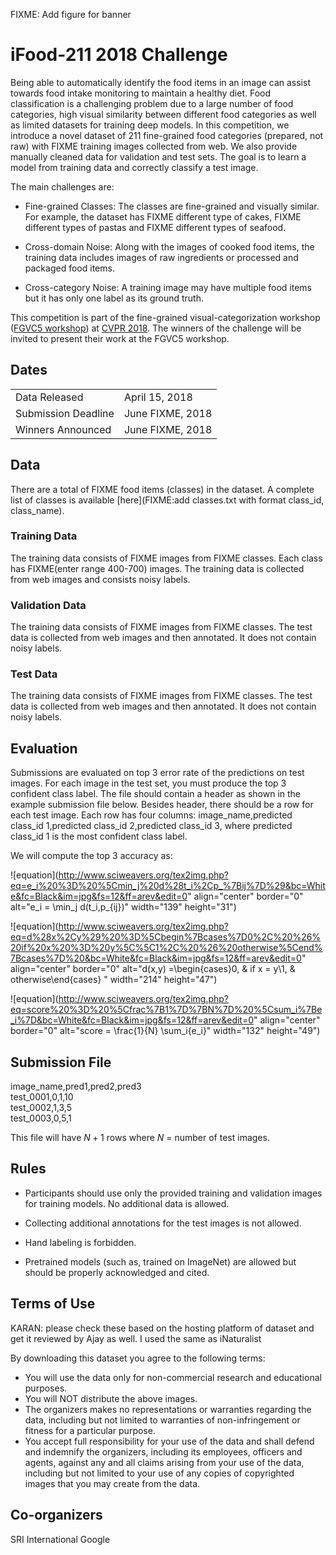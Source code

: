 FIXME: Add figure for banner

# iFood-211 2018 Challenge
Being able to automatically identify the food items in an image can assist towards food intake monitoring to maintain a healthy diet. Food classification is a challenging problem due to a large number of food categories, high visual similarity between different food categories as well as limited datasets for training deep models. In this competition, we introduce a novel dataset of 211 fine-grained food categories (prepared, not raw) with FIXME training images collected from web. We also provide manually cleaned data for validation and test sets. The goal is to learn a model from training data and correctly classify a test image.

The main challenges are:

* Fine-grained Classes: The classes are fine-grained and visually similar. For example, the dataset has FIXME different type of cakes, FIXME different types of pastas and FIXME different types of seafood.

* Cross-domain Noise: Along with the images of cooked food items,
the training data includes images of raw ingredients or processed and packaged food items.

* Cross-category Noise: A training image may have multiple food items but it has only one label as its ground truth. 

This competition is part of the fine-grained visual-categorization workshop ([FGVC5 workshop](https://sites.google.com/view/fgvc5/home)) at [CVPR 2018](http://cvpr2018.thecvf.com/). The winners of the challenge will be invited to present their work at the FGVC5 workshop.

## Dates
|||
|------|---------------|
Data Released|April 15, 2018|
Submission Deadline|June FIXME, 2018|
Winners Announced|June FIXME, 2018|

## Data
There are a total of FIXME food items (classes) in the dataset. A complete list of classes is available [here](FIXME:add classes.txt with format class_id, class_name).


### Training Data
The training data consists of FIXME images from FIXME classes. Each class has FIXME(enter range 400-700) images. The training data is collected from web images and consists noisy labels.

### Validation Data
The training data consists of FIXME images from FIXME classes. The test data is collected from web images and then annotated. It does not contain noisy labels.

### Test Data
The training data consists of FIXME images from FIXME classes. The test data is collected from web images and then annotated. It does not contain noisy labels.

## Evaluation
Submissions are evaluated on top 3 error rate of the predictions on test images. For each image in the test set, you must produce the top 3 confident class label. The file should contain a header as shown in the example submission file below. Besides header, there should be a row for each test image. Each row has four columns: image_name,predicted class_id 1,predicted class_id 2,predicted class_id 3, where predicted class_id 1 is the most confident class label. 

We will compute the top 3 accuracy as:

![equation](http://www.sciweavers.org/tex2img.php?eq=e_i%20%3D%20%5Cmin_j%20d%28t_i%2Cp_%7Bij%7D%29&bc=White&fc=Black&im=jpg&fs=12&ff=arev&edit=0" align="center" border="0" alt="e_i = \min_j d(t_i,p_{ij})" width="139" height="31")

![equation](http://www.sciweavers.org/tex2img.php?eq=d%28x%2Cy%29%20%3D%5Cbegin%7Bcases%7D0%2C%20%26%20if%20x%20%3D%20y%5C%5C1%2C%20%26%20otherwise%5Cend%7Bcases%7D%20&bc=White&fc=Black&im=jpg&fs=12&ff=arev&edit=0" align="center" border="0" alt="d(x,y) =\begin{cases}0, & if x = y\\1, & otherwise\end{cases} " width="214" height="47")

![equation](http://www.sciweavers.org/tex2img.php?eq=score%20%3D%20%5Cfrac%7B1%7D%7BN%7D%20%5Csum_i%7Be_i%7D&bc=White&fc=Black&im=jpg&fs=12&ff=arev&edit=0" align="center" border="0" alt="score = \frac{1}{N} \sum_i{e_i}" width="132" height="49")


## Submission File
image_name,pred1,pred2,pred3 </br>
test_0001,0,1,10 </br>
test_0002,1,3,5 </br>
test_0003,0,5,1 </br>

This file will have $N+1$ rows where $N$ = number of test images.

## Rules

* Participants should use only the provided training and validation images for training models. No additional data is allowed.

* Collecting additional annotations for the test images is not allowed.

* Hand labeling is forbidden.

* Pretrained models (such as, trained on ImageNet) are allowed but should be properly acknowledged and cited.
 

## Terms of Use
KARAN: please check these based on the hosting platform of dataset and get it reviewed by Ajay as well. I used the same as iNaturalist

By downloading this dataset you agree to the following terms:

* You will use the data only for non-commercial research and educational purposes.
* You will NOT distribute the above images.
* The organizers makes no representations or warranties regarding the data, including but not limited to warranties of non-infringement or fitness for a particular purpose.
* You accept full responsibility for your use of the data and shall defend and indemnify the  organizers, including its employees, officers and agents, against any and all claims arising from your use of the data, including but not limited to your use of any copies of copyrighted images that you may create from the data.


## Co-organizers
SRI International
Google 
